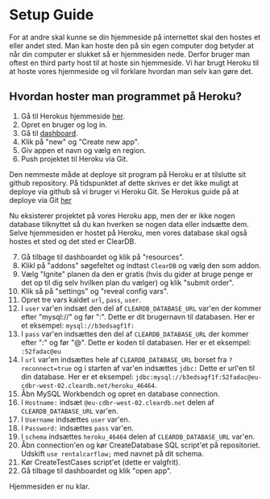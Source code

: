 # Setup Guide
For at andre skal kunne se din hjemmeside på internettet skal den hostes et eller andet sted. Man kan hoste den på sin egen computer dog betyder at når din computer er slukket så er hjemmesiden nede. Derfor bruger man oftest en third party host til at hoste sin hjemmeside. Vi har brugt Heroku til at hoste vores hjemmeside og vil forklare hvordan man selv kan gøre det.

## Hvordan hoster man programmet på Heroku?
1. Gå til Herokus hjemmeside [her](https://www.heroku.com).
2. Opret en bruger og log in.
3. Gå til [dashboard](https://dashboard.heroku.com/apps).
4. Klik på "new" og "Create new app".
5. Giv appen et navn og vælg en region.
6. Push projektet til Heroku via Git.

Den nemmeste måde at deploye sit program på Heroku er at tilslutte sit github repository. På tidspunktet af dette skrives er det ikke muligt at deploye via github så vi bruger vi Heroku Git. Se Herokus guide på at deploye via Git [her](https://devcenter.heroku.com/articles/git)

Nu eksisterer projektet på vores Heroku app, men der er ikke nogen database tilknyttet så du kan hverken se nogen data eller indsætte dem. Selve hjemmesiden er hostet på Heroku, men vores database skal også hostes et sted og det sted er ClearDB.

7. Gå tilbage til dashboardet og klik på "resources".
8. Klikl på "addons" søgefeltet og indtast `ClearDB` og vælg den som addon.
9. Vælg "Ignite" planen da den er gratis (hvis du gider at bruge penge er det op til dig selv hvilken plan du vælger) og klik "submit order".
10. Klik så på "settings" og "reveal config vars".
11. Opret tre vars kaldet `url`, `pass`, `user`.
12. I `user` var'en indsæt den del af `CLEARDB_DATABASE_URL` var'en der kommer efter "mysql://" og før ":". Dette er dit brugernavn til databasen. Her er et eksempel: `mysql://b3edsagf1f:`
13. I `pass` var'en indsættes den del af `CLEARDB_DATABASE_URL` der kommer efter ":" og før "@". Dette er koden til databasen. Her er et eksempel: `:52fadac@eu`
14. I `url` var'en indsættes hele af `CLEARDB_DATABASE_URL` borset fra `?reconnect=true` og i starten af var'en indsættes `jdbc:` Dette er url'en til din database. Her er et eksempel: `jdbc:mysql://b3edsagf1f:52fadac@eu-cdbr-west-02.cleardb.net/heroku_46464`.
15. Åbn MySQL Workbendch og opret en database connection.
16. I `Hostname:` indsæt `@eu-cdbr-west-02.cleardb.net` delen af `CLEARDB_DATABASE_URL` var'en.
17. I `Username` indsættes `user` var'en.
18. I `Password:` indsættes `pass` var'en.
19. I `schema` indsættes `heroku_46464` delen af `CLEARDB_DATABASE_URL` var'en.
20. Åbn connection'en og kør CreateDatabase SQL script'et på repositoriet. Udskift `use rentalcarflow;` med navnet på dit schema.
21. Kør CreateTestCases script'et (dette er valgfrit).
22. Gå tilbage til dashboardet og klik "open app".

Hjemmesiden er nu klar.
